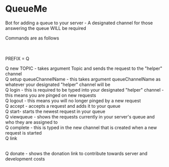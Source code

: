 # QueueMe


Bot for adding a queue to your server - A designated channel for those answering the queue WILL be required<br />

Commands are as follows<br />
<br />
<br />

PREFIX = Q

Q new TOPIC - takes argument Topic  and sends the request to the "helper" channel<br />
Q setup queueChannelName - this takes argument queueChannelName as whatever your designated "helper" channel will be<br />
Q login - this is required to be typed into your designated "helper" channel - this means you are pinged on new requests <br />
Q logout - this means you will no longer pinged by a new request <br />
Q accept - accepts a request and adds it to your queue<br />
Q start- starts the newest request in your queue<br />
Q viewqueue - shows the requests currently in your server's queue and who they are assigned to<br />
Q complete - this is typed in the new channel that is created when a new request is started<br />
Q link 
<br />

<br />
Q donate - shows the donation link to contribute towards server and development costs
